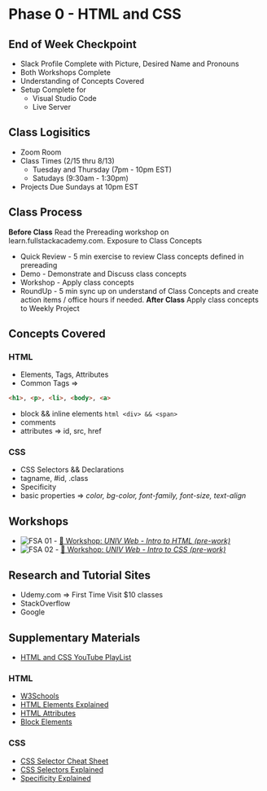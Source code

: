 # Phase 0 - HTML and CSS

## End of Week Checkpoint
- Slack Profile Complete with Picture, Desired Name and Pronouns  
- Both Workshops Complete 
- Understanding of Concepts Covered 
- Setup Complete for 
    - Visual Studio Code 
    - Live Server

## Class Logisitics 
- Zoom Room 
- Class Times (2/15 thru 8/13)
    - Tuesday and Thursday (7pm - 10pm EST)
    - Satudays (9:30am - 1:30pm)
- Projects Due Sundays at 10pm EST

## Class Process 
**Before Class** Read the Prereading workshop on learn.fullstackacademy.com. Exposure to Class Concepts
- Quick Review - 5 min exercise to review Class concepts defined in prereading 
- Demo - Demonstrate and Discuss class concepts 
- Workshop - Apply class concepts
- RoundUp - 5 min sync up on understand of Class Concepts and create action items / office hours if needed. 
**After Class** Apply class concepts to Weekly Project

## Concepts Covered
### HTML 
- Elements, Tags, Attributes
- Common Tags => 
```html
<h1>, <p>, <li>, <body>, <a>
```
- block && inline elements
```html <div> && <span>```
- comments
- attributes => id, src, href
### CSS 
- CSS Selectors && Declarations
- tagname, #id, .class
- Specificity 
- basic properties => _color, bg-color, font-family, font-size, text-align_

## Workshops 
- ![FSA](/logo.png) 01 - [🔬 Workshop: _UNIV Web - Intro to HTML (pre-work)_](https://learn.fullstackacademy.com/workshop/6092b0e20046390004991598/landing)
- ![FSA](/logo.png) 02 - [🔬 Workshop: _UNIV Web - Intro to CSS (pre-work)_](https://learn.fullstackacademy.com/workshop/6092b12800463900049915fc/landing)

## Research and Tutorial Sites 
- Udemy.com => First Time Visit $10 classes 
- StackOverflow 
- Google

## Supplementary Materials 
- [HTML and CSS YouTube PlayList](https://www.youtube.com/watch?v=pQN-pnXPaVg&list=PLuaHSLP5HvmN9bqB60LCANbaMCZX6alYh) 

### HTML
- [W3Schools](https://www.w3schools.com/html/html_elements.asp)
- [HTML Elements Explained](https://www.tutorialrepublic.com/html-tutorial/html-elements.php)
- [HTML Attributes](http://web.simmons.edu/~grovesd/comm244/notes/week2/html-attributes)
- [Block Elements](https://www.tutorialspoint.com/html/html_blocks.htm)

### CSS
- [CSS Selector Cheat Sheet](https://frontend30.com/css-selectors-cheatsheet/)
- [CSS Selectors Explained](https://www.w3schools.com/cssref/css_selectors.asp)
- [Specificity Explained](https://pawelgrzybek.com/css-specificity-explained/)
